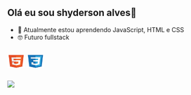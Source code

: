 ## Olá eu sou shyderson alves👋 


- 🌱 Atualmente estou aprendendo JavaScript, HTML e CSS
- 🤓 Futuro fullstack
  
<div style="display: inline_block"><br>
  <img align="center" alt="Shyd-HTML" height="30" width="40" src="https://raw.githubusercontent.com/devicons/devicon/master/icons/html5/html5-original.svg">
  <img align="center" alt="Shyd-CSS" height="30" width="40" src="https://raw.githubusercontent.com/devicons/devicon/master/icons/css3/css3-original.svg">
</div>

##

<div> 
  <a href="https://www.instagram.com/iamsydzz" target="_blank"><img src="https://img.shields.io/badge/-Instagram-%23E4405F?style=for-the-badge&logo=instagram&logoColor=white" target="_blank"></a>
</div>
